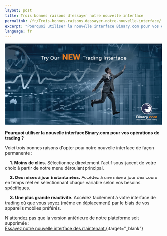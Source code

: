 ```yaml
---
layout: post
title: Trois bonnes raisons d'essayer notre nouvelle interface
permalink: /fr/Trois-bonnes-raisons-dessayer-notre-nouvelle-interface/
excerpt: "Pourquoi utiliser la nouvelle interface Binary.com pour vos opérations de trading ? Voici trois bonnes raisons d'opter pour notre nouvelle interface de façon permanente..."
language: fr 
---
```



<a href="https://www.binary.com/trading?l=FR&utm_source=social&utm_medium=blog&utm_content=text&utm_campaign=whatsnew" target="_blank"><img src="/images/FB-ads5.jpg" alt=""></a>

**Pourquoi utiliser la nouvelle interface Binary.com pour vos opérations de trading ?**

Voici trois bonnes raisons d'opter pour notre nouvelle interface de façon permanente : 

&nbsp;&nbsp;&nbsp;&nbsp;**1. Moins de clics.** Sélectionnez directement l'actif sous-jacent de votre choix à partir de notre menu déroulant principal.
<br>

&nbsp;&nbsp;&nbsp;&nbsp;**2. Des mises à jour instantanées.** Accédez à une mise à jour des cours en temps réel en sélectionnant chaque variable selon vos besoins spécifiques.
<br> 

&nbsp;&nbsp;&nbsp;&nbsp;**3. Une plus grande réactivité.** Accédez facilement à votre interface de trading où que vous soyez (même en déplacement) par le biais de vos appareils mobiles préférés.
<br>

N'attendez pas que la version antérieure de notre plateforme soit supprimée :<br>
[Essayez notre nouvelle interface dès maintenant.](https://www.binary.com/trading?l=FR&utm_source=social&utm_medium=blog&utm_content=text&utm_campaign=whatsnew){:target="_blank"}
